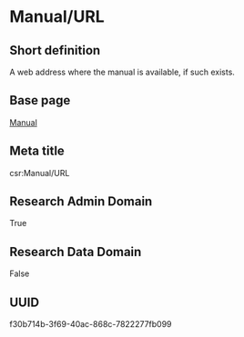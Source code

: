 # Manual/URL
## Short definition
A web address where the manual is available, if such exists.
## Base page
[Manual](../Objects/Manual.md)
## Meta title
csr:Manual/URL
## Research Admin Domain
True
## Research Data Domain
False
## UUID
f30b714b-3f69-40ac-868c-7822277fb099
